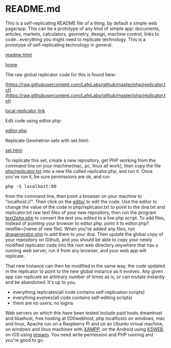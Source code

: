 # README.md

This is a self-replicating README file of a thing, by default a simple web page/app.  This can be a prototype of any kind of simple app: documents, articles, markets, calculators, geometry, design, machine control, links to code...everything you might need to replicate technology.  This is a prototype of self-replicating technology in general.

[readme.html](readme.html)

[home](index.html)

The raw global replicator code for this is found here:

[https://raw.githubusercontent.com/LafeLabs/github/master/php/replicator.txt](https://raw.githubusercontent.com/LafeLabs/github/master/php/replicator.txt)

[local replicator link](php/replicator.txt)

Edit code using editor.php:

[editor.php](editor.php)

Replicate Geometron sets with set.html:

[set.html](set.html)

To replicate this set, create a new repository, get PHP working from the command line on your machine(mac, pc, linux all work), then copy the file [php/replicator.txt](php/replicator.txt) into a new file called replicator.php, and run it.  Once you've run it, be sure permissions are ok, and run 

<pre>
php -S localhost:80
</pre>

from the command line, then point a browser on your machine to "localhost://".  Then click on the [editor](editor.php) to edit the code.  Use the editor to change the value of the code in php/replicator.txt to point to the dna.txt and replicator.txt raw text files of your new repository, then run the program [text2php.php](text2php.php) to convert the text you edited to a live php script.  To add files, instead of pointing your browser to editor.php, point it to editor.php?newfile=[name of new file].  When you've added any files, run [dnagenerator.php](dnagenerator.php) to add them to your dna.  Then update the global copy of your repository on Github, and you should be able to copy your newly modified replicator code into the root web directory *anywhere* that has a running web server, run it from any browser, and your web app will replicate.  

That new instance can then be modified in the same way, the code updated in the replicator to point to the new global instance as it evolves.  Any given app can replicate an arbitrary number of times as is, or can mutate instantly and be abandoned.  It's up to you. 

 - everything replicates(all code contains self-replication scripts)
 - everything evolves(all code contains self-editing scripts)
 - there are no users, no logins

Web servers on which this have been tested include paid hosts dreamhost and bluehost, free hosting at 000webhost, php localhosts on windows, mac and linux, Apache run on a Raspberry Pi and on an Ubuntu virtual machine, on windows and linux machines with [XAMPP](https://www.apachefriends.org/index.html), on the Android using [KSWEB](https://www.kslabs.ru/), on iOS using [phpwin](https://app.phpwin.org/).  You need write permission and PHP running and you're good to go.  




